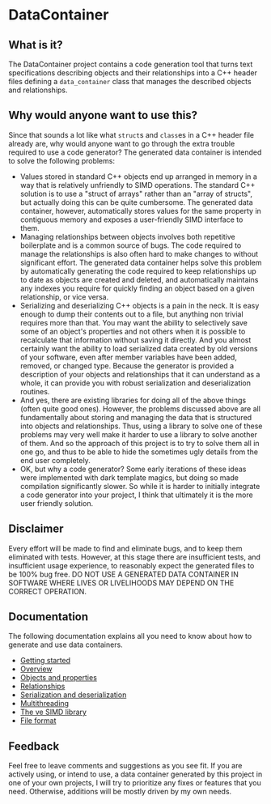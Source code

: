 # DataContainer

## What is it?

The DataContainer project contains a code generation tool that turns text specifications describing objects and their relationships into a C++ header files defining a `data_container` class that manages the described objects and relationships.

## Why would anyone want to use this?

Since that sounds a lot like what `struct`s and `class`es in a C++ header file already are, why would anyone want to go through the extra trouble required to use a code generator? The generated data container is intended to solve the following problems:

- Values stored in standard C++ objects end up arranged in memory in a way that is relatively unfriendly to SIMD operations. The standard C++ solution is to use a "struct of arrays" rather than an "array of structs", but actually doing this can be quite cumbersome. The generated data container, however, automatically stores values for the same property in contiguous memory and exposes a user-friendly SIMD interface to them.
- Managing relationships between objects involves both repetitive boilerplate and is a common source of bugs. The code required to manage the relationships is also often hard to make changes to without significant effort. The generated data container helps solve this problem by automatically generating the code required to keep relationships up to date as objects are created and deleted, and automatically maintains any indexes you require for quickly finding an object based on a given relationship, or vice versa.
- Serializing and deserializing C++ objects is a pain in the neck. It is easy enough to dump their contents out to a file, but anything non trivial requires more than that. You may want the ability to selectively save some of an object's properties and not others when it is possible to recalculate that information without saving it directly. And you almost certainly want the ability to load serialized data created by old versions of your software, even after member variables have been added, removed, or changed type. Because the generator is provided a description of your objects and relationships that it can understand as a whole, it can provide you with robust serialization and deserialization routines.
- And yes, there are existing libraries for doing all of the above things (often quite good ones). However, the problems discussed above are all fundamentally about storing and managing the data that is structured into objects and relationships. Thus, using a library to solve one of these problems may very well make it harder to use a library to solve another of them. And so the approach of this project is to try to solve them all in one go, and thus to be able to hide the sometimes ugly details from the end user completely.
- OK, but why a code generator? Some early iterations of these ideas were implemented with dark template magics, but doing so made compilation significantly slower. So while it is harder to initially integrate a code generator into your project, I think that ultimately it is the more user friendly solution.

## Disclaimer

Every effort will be made to find and eliminate bugs, and to keep them eliminated with tests. However, at this stage there are insufficient tests, and insufficient usage experience, to reasonably expect the generated files to be 100% bug free. DO NOT USE A GENERATED DATA CONTAINER IN SOFTWARE WHERE LIVES OR LIVELIHOODS MAY DEPEND ON THE CORRECT OPERATION.

## Documentation

The following documentation explains all you need to know about how to generate and use data containers.

- [Getting started](getting_started.md)
- [Overview](overview.md)
- [Objects and properties](objects_and_properties.md)
- [Relationships](relationships.md)
- [Serialization and deserialization](serialization.md)
- [Multithreading](multithreading.md)
- [The ve SIMD library](ve_documentation.md)
- [File format](file_format_documentation.md)

## Feedback

Feel free to leave comments and suggestions as you see fit. If you are actively using, or intend to use, a data container generated by this project in one of your own projects, I will try to prioritize any fixes or features that you need. Otherwise, additions will be mostly driven by my own needs.